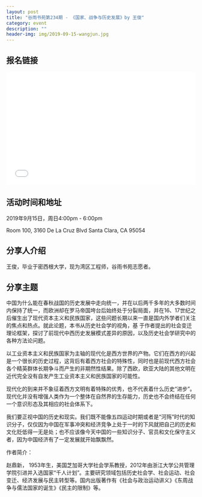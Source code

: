 ```yaml
---
layout: post
title: "谷雨书苑第234期 - 《国家、战争与历史发展》by 王俊"
category: event
description: ""
header-img: img/2019-09-15-wangjun.jpg
---
```


## 报名链接
<div style="width:100%; text-align:left;" ><iframe src="//eventbrite.com/tickets-external?eid=72213706139&ref=etckt" frameborder="0" height="300" width="100%" vspace="0" hspace="0" marginheight="5" marginwidth="5" scrolling="auto" allowtransparency="true"></iframe></div>

## 活动时间和地址
2019年9月15日，周日4:00pm - 6:00pm

Room 100, 3160 De La Cruz Blvd Santa Clara, CA 95054


## 分享人介绍
王俊，毕业于密西根大学，现为湾区工程师，谷雨书苑志愿者。


## 分享主题
中国为什么能在春秋战国的历史发展中走向统一，并在以后两千多年的大多数时间内保持了统一，而欧洲却在罗马帝国垮台后始终处于分裂局面，并在16、17世纪之后催生出了现代资本主义和民族国家，这些问题长期以来一直是国内外学者们关注的焦点和热点。就此论题，本书从历史社会学的视角，基 于作者提出的社会变迁理论框架，探讨了前现代中西历史发展模式差异的原因，以及历史社会学研究中的各种方法论问题。

以工业资本主义和民族国家为主轴的现代化是西方世界的产物。它们在西方的兴起是一个很长的历史过程，这背后有着西方社会的特殊性，同时也是前现代西方社会各个精英群体长期争斗而产生的非期然性结果。除了西欧，欧亚大陆的其他文明在近代完全没有自发产生工业资本主义和民族国家的可能性。

现代化的到来并不象征着西方文明有着特殊的优秀，也不代表着什么历史“进步”。现代化并没有增强人类作为一个整体在自然界的生存能力，历史也不会终结在任何一个意识形态及其相应的社会体系下。

我们要正视中国的历史和现实。我们既不能像五四运动时期或者是“河殇”时代的知识分子，仅仅因为中国在军事冲突和经济竞争上处于一时的下风就把自己的历史和文化贬低得一无是处；也不应该像今天中国的一些知识分子、官员和文化保守主义者，因为中国经济有了一定发展就开始飘飘然。
 
作者简介：

赵鼎新， 1953年生，美国芝加哥大学社会学系教授，2012年由浙江大学公共管理学院引进并入选国家“千人计划”。主要研究领域包括历史社会学、社会运动、社会变迁、经济发展与民主转型等。国内出版著作有《社会与政治运动讲义》《东周战争与儒法国家的诞生》《民主的限制》等。
 
